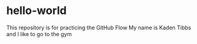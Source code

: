 # hello-world
This repository is for practicing the GitHub Flow
My name is Kaden Tibbs and I like to go to the gym

